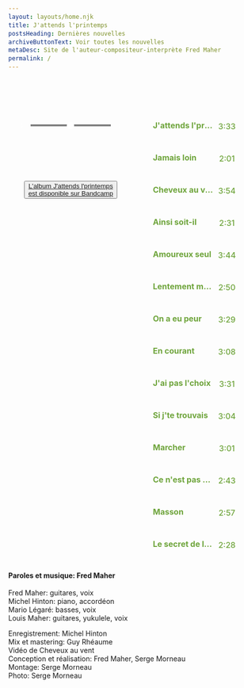 ```yaml
---
layout: layouts/home.njk
title: J'attends l'printemps
postsHeading: Dernières nouvelles
archiveButtonText: Voir toutes les nouvelles
metaDesc: Site de l'auteur-compositeur-interprète Fred Maher
permalink: /
---
```

<style>
/*
  1. Base
*/

/*
  2. Components
*/
/*.intro__heading {
    --minFontSize: 48px;
  --maxFontSize: 72px;
  --scaler: 4vw;
  font-size: clamp( var(--minFontSize), var(--scaler), var(--maxFontSize) );
    font-style:italic;
    }*/
#blue-playlist-container{margin-top:80px}
div#amplitude-player {
  background: transparent;
  /*box-shadow: 0 2px 12px 8px rgba(0, 0, 0, 0.1);*/
  margin: auto;
  margin-top: 0px;
  margin-bottom: 0px;
  display: flex;
  max-width: 1200px; }

/* Small only */
@media screen and (max-width: 39.9375em) {
  div#amplitude-player {
    flex-direction: column; } }
/* Medium only */
@media screen and (min-width: 40em) and (max-width: 63.9375em) {
  div#amplitude-player {
    max-height: 1200px; } }
/* Large and up */
@media screen and (min-width: 64em) {
  div#amplitude-player {
    max-height: 1200px; } }
div#amplitude-left {
  padding: 0px;
  border-right: 0px solid #CFD8DC;
  width: 50%;
  display: flex;
  flex-direction: column; }
  div#amplitude-left img.album-art {
    width: 100%; }
  div#amplitude-left div#player-left-bottom {
    flex: 1;
    background-color:transparent;
    padding: 20px 10px; }
    div#amplitude-left div#player-left-bottom div#volume-container:after {
      content: "";
      display: table;
      clear: both; }

/* Small only */
@media screen and (max-width: 39.9375em) {
  div#amplitude-player div#amplitude-left {
    width: 100%; }
    div#amplitude-player div#amplitude-left img[amplitude-song-info="cover_art_url"] {
      width: auto;
      height: auto; } }
div#amplitude-right {
  padding: 0px;
  /*overflow-y: scroll;*/
  width: 50%;
  display: flex;
  flex-direction: column; }
  div#amplitude-right div.song {
    cursor: pointer;
    padding: 10px; }
    div#amplitude-right div.song div.song-now-playing-icon-container {
      float: left;
      width: 20px;
      height: 20px;
      margin-right: 10px; }
      div#amplitude-right div.song div.song-now-playing-icon-container img.now-playing {
        display: none;
        margin-top: 15px; }
    div#amplitude-right div.song div.play-button-container {
      display: none;
      background: url("https://521dimensions.com/img/open-source/amplitudejs/blue-player/list-play-light.png") no-repeat;
      width: 22px;
      height: 22px;
      margin-top: 10px; }
    div#amplitude-right div.song div.play-button-container:hover {
      background: url("https://521dimensions.com/img/open-source/amplitudejs/blue-player/list-play-hover.png") no-repeat; }
    div#amplitude-right div.song.amplitude-active-song-container div.song-now-playing-icon-container img.now-playing {
      display: block;}
    div#amplitude-right div.song.amplitude-active-song-container:hover div.play-button-container {
      display: none; }
    div#amplitude-right div.song div.song-meta-data {
      float: left;
      width: calc( 100% - 110px ); }
      div#amplitude-right div.song div.song-meta-data span.song-title {
        color: #6ea43b;
        font-size: 16px;
        display: block;
        font-weight: 700;
        white-space: nowrap;
        overflow: hidden;
        text-overflow: ellipsis;
        padding-top:10px }
      div#amplitude-right div.song div.song-meta-data span.song-artist {
        color: #fff;
        font-size: 14px;
        font-weight: 400;
        display: block;
        white-space: nowrap;
        overflow: hidden;
        text-overflow: ellipsis; }
    div#amplitude-right div.song img.bandcamp-grey {
      float: left;
      display: block;
      margin-top: 10px;
      display:none }
    div#amplitude-right div.song img.bandcamp-white {
      float: left;
      display: none;
      margin-top: 10px; }
    div#amplitude-right div.song span.song-duration {
      float: left;
      width: 55px;
      text-align: center;
      line-height: 45px;
      color: #6ea43b;
      font-size: 16px;
      font-weight: 500; }
  div#amplitude-right div.song:after {
    content: "";
    display: table;
    clear: both; }

/* Small only */
@media screen and (max-width: 39.9375em) {
  div#amplitude-player div#amplitude-right {
    width: 100%; } }
div#progress-container {
  width: 70%;
  float: left;
  position: relative;
  height: 20px;
  cursor: pointer;
  /*
    IE 11
  */ }
  div#progress-container:hover input[type=range].amplitude-song-slider::-webkit-slider-thumb {
    display: block; }
  div#progress-container:hover input[type=range].amplitude-song-slider::-moz-range-thumb {
    visibility: visible; }
  div#progress-container progress#song-played-progress {
    width: 100%;
    position: absolute;
    left: 0;
    top: 8px;
    right: 0;
    width: 100%;
    z-index: 60;
    -webkit-appearance: none;
    -moz-appearance: none;
    appearance: none;
    height: 4px;
    border-radius: 5px;
    background: transparent;
    border: none;
    /* Needed for Firefox */ }
  @media all and (-ms-high-contrast: none) {
    div#progress-container *::-ms-backdrop, div#progress-container progress#song-played-progress {
      color: #ffffff;
      border: none;
      background-color: #CFD8DC; } }
  @supports (-ms-ime-align: auto) {
    div#progress-container progress#song-played-progress {
      color: #ffffff;
      border: none; } }
  div#progress-container progress#song-played-progress[value]::-webkit-progress-bar {
    background: none;
    border-radius: 5px; }
  div#progress-container progress#song-played-progress[value]::-webkit-progress-value {
    background-color: #ffffff;
    border-radius: 5px; }
  div#progress-container progress#song-played-progress::-moz-progress-bar {
    background: none;
    border-radius: 5px;
    background-color: #ffffff;
    height: 5px;
    margin-top: -2px; }
  div#progress-container progress#song-buffered-progress {
    position: absolute;
    left: 0;
    top: 8px;
    right: 0;
    width: 100%;
    z-index: 10;
    -webkit-appearance: none;
    -moz-appearance: none;
    appearance: none;
    height: 4px;
    border-radius: 5px;
    background: transparent;
    border: none;
    background-color: #D7DEE3; }
  div#progress-container progress#song-buffered-progress[value]::-webkit-progress-bar {
    background-color: #CFD8DC;
    border-radius: 5px; }
  div#progress-container progress#song-buffered-progress[value]::-webkit-progress-value {
    background-color: #78909C;
    border-radius: 5px;
    transition: width .1s ease; }
  div#progress-container progress#song-buffered-progress::-moz-progress-bar {
    background: none;
    border-radius: 5px;
    background-color: #78909C;
    height: 5px;
    margin-top: -2px; }
  div#progress-container progress::-ms-fill {
    border: none; }
@-moz-document url-prefix() {
  div#progress-container progress#song-buffered-progress {
    top: 9px;
    border: none; } }
  @media all and (-ms-high-contrast: none) {
    div#progress-container *::-ms-backdrop, div#progress-container progress#song-buffered-progress {
      color: #78909C;
      border: none; } }
  @supports (-ms-ime-align: auto) {
    div#progress-container progress#song-buffered-progress {
      color: #78909C;
      border: none; } }
  div#progress-container input[type=range] {
    -webkit-appearance: none;
    width: 100%;
    margin: 7.5px 0;
    position: absolute;
    z-index: 9999;
    top: -7px;
    height: 20px;
    cursor: pointer;
    background-color: inherit; }
  div#progress-container input[type=range]:focus {
    outline: none; }
  div#progress-container input[type=range]::-webkit-slider-runnable-track {
    width: 100%;
    height: 0px;
    cursor: pointer;
    box-shadow: 0px 0px 0px rgba(0, 0, 0, 0), 0px 0px 0px rgba(13, 13, 13, 0);
    background: #0075a9;
    border-radius: 0px;
    border: 0px solid #010101; }
  div#progress-container input[type=range]::-webkit-slider-thumb {
    box-shadow: 0px 0px 0px #000000, 0px 0px 0px #0d0d0d;
    border: 1px solid #ffffff;
    height: 15px;
    width: 15px;
    border-radius: 16px;
    background: #ffffff;
    cursor: pointer;
    -webkit-appearance: none;
    margin-top: -7.5px; }
  div#progress-container input[type=range]:focus::-webkit-slider-runnable-track {
    background: #00adfb; }
  div#progress-container input[type=range]::-moz-range-track {
    width: 100%;
    height: 0px;
    cursor: pointer;
    box-shadow: 0px 0px 0px rgba(0, 0, 0, 0), 0px 0px 0px rgba(13, 13, 13, 0);
    background: #0075a9;
    border-radius: 0px;
    border: 0px solid #010101; }
  div#progress-container input[type=range]::-moz-range-thumb {
    box-shadow: 0px 0px 0px #000000, 0px 0px 0px #0d0d0d;
    border: 1px solid #ffffff;
    height: 15px;
    width: 15px;
    border-radius: 16px;
    background: #ffffff;
    cursor: pointer; }
  div#progress-container input[type=range]::-ms-track {
    width: 100%;
    height: 0px;
    cursor: pointer;
    background: transparent;
    border-color: transparent;
    color: transparent; }
  div#progress-container input[type=range]::-ms-fill-lower {
    background: #003d57;
    border: 0px solid #010101;
    border-radius: 0px;
    box-shadow: 0px 0px 0px rgba(0, 0, 0, 0), 0px 0px 0px rgba(13, 13, 13, 0); }
  div#progress-container input[type=range]::-ms-fill-upper {
    background: #0075a9;
    border: 0px solid #010101;
    border-radius: 0px;
    box-shadow: 0px 0px 0px rgba(0, 0, 0, 0), 0px 0px 0px rgba(13, 13, 13, 0); }
  div#progress-container input[type=range]::-ms-thumb {
    box-shadow: 0px 0px 0px #000000, 0px 0px 0px #0d0d0d;
    border: 1px solid #ffffff;
    height: 15px;
    width: 15px;
    border-radius: 16px;
    background: #ffffff;
    cursor: pointer;
    height: 0px;
    display: block; }
  @media all and (-ms-high-contrast: none) {
    div#progress-container *::-ms-backdrop, div#progress-container input[type="range"].amplitude-song-slider {
      padding: 0px; }
    div#progress-container *::-ms-backdrop, div#progress-container input[type=range].amplitude-song-slider::-ms-thumb {
      height: 15px;
      width: 15px;
      border-radius: 10px;
      cursor: pointer;
      margin-top: -8px; }
    div#progress-container *::-ms-backdrop, div#progress-container input[type=range].amplitude-song-slider::-ms-track {
      border-width: 15px 0;
      border-color: transparent; }
    div#progress-container *::-ms-backdrop, div#progress-container input[type=range].amplitude-song-slider::-ms-fill-lower {
      background: #ffffff;
      border-radius: 10px; }
    div#progress-container *::-ms-backdrop, div#progress-container input[type=range].amplitude-song-slider::-ms-fill-upper {
      background: #ffffff;
      border-radius: 10px; } }
  @supports (-ms-ime-align: auto) {
    div#progress-container input[type=range].amplitude-song-slider::-ms-thumb {
      height: 15px;
      width: 15px;
      margin-top: 3px; } }
  div#progress-container input[type=range]:focus::-ms-fill-lower {
    background: #0075a9; }
  div#progress-container input[type=range]:focus::-ms-fill-upper {
    background: #00adfb; }

div#control-container {
  margin-top: 25px;
  margin-top: 20px; }
  div#control-container div#repeat-container {
    width: 25%;
    float: left;
    padding-top: 20px; }
    div#control-container div#repeat-container div#repeat {
      width: 24px;
      height: 19px;
      cursor: pointer; }
      div#control-container div#repeat-container div#repeat.amplitude-repeat-off {
        background: url("images/repeat-off.svg"); }
      div#control-container div#repeat-container div#repeat.amplitude-repeat-on {
        background: url("images/repeat-on.svg"); }
    div#control-container div#repeat-container div#shuffle {
      width: 23px;
      height: 19px;
      cursor: pointer;
      float: right; }
      div#control-container div#repeat-container div#shuffle.amplitude-shuffle-off {
        background: url("images/shuffle-off.svg"); }
      div#control-container div#repeat-container div#shuffle.amplitude-shuffle-on {
        background: url("images/shuffle-on.svg"); }
  @media all and (-ms-high-contrast: none) {
    div#control-container *::-ms-backdrop, div#control-container div#control-container {
      margin-top: 40px;
      float: none; } }
  div#control-container div#central-control-container {
    width: 50%;
    float: left; }
    div#control-container div#central-control-container div#central-controls {
      width: 130px;
      margin: auto; }
      div#control-container div#central-control-container div#central-controls div#previous {
        display: inline-block;
        width: 40px;
        height: 40px;
        cursor: pointer;
        background: url("images/prev.svg");
        background-repeat: no-repeat;
        float: left;
        margin-top: 10px;
        margin-right: -5px; }
      div#control-container div#central-control-container div#central-controls div#play-pause {
        display: inline-block;
        width: 60px;
        height: 60px;
        cursor: pointer;
        float: left; }
        div#control-container div#central-control-container div#central-controls div#play-pause.amplitude-paused {
          background: url("images/play.svg"); }
        div#control-container div#central-control-container div#central-controls div#play-pause.amplitude-playing {
          background: url("images/pause.svg"); }
      div#control-container div#central-control-container div#central-controls div#next {
        display: inline-block;
        width: 40px;
        height: 40px;
        cursor: pointer;
        background: url("images/next.svg");
        background-repeat: no-repeat;
        float: left;
        margin-top: 10px;
        margin-left: -5px; }
  div#control-container div#volume-container {
    width: 25%;
    float: left;
    padding-top: 20px; }
    div#control-container div#volume-container div#shuffle-right {
      width: 23px;
      height: 19px;
      cursor: pointer;
      margin: auto; }
      div#control-container div#volume-container div#shuffle-right.amplitude-shuffle-off {
        background: url("https://521dimensions.com/img/open-source/amplitudejs/blue-player/shuffle-off.svg"); }
      div#control-container div#volume-container div#shuffle-right.amplitude-shuffle-on {
        background: url("images/shuffle-on.svg"); }
  div#control-container div.amplitude-mute {
    cursor: pointer;
    width: 25px;
    height: 19px;
    float: left; }
    div#control-container div.amplitude-mute.amplitude-not-muted {
      background: url("images/volume.svg");
      background-repeat: no-repeat; }
    div#control-container div.amplitude-mute.amplitude-muted {
      background: url("https://521dimensions.com/img/open-source/amplitudejs/blue-player/mute.svg");
      background-repeat: no-repeat; }

div#control-container:after {
  content: "";
  display: table;
  clear: both; }

/* Small only */
@media screen and (max-width: 39.9375em) {
  div#amplitude-player div#repeat-container div#repeat {
    margin-left: auto;
    margin-right: auto;
    float: none; }
  div#amplitude-player div#repeat-container div#shuffle {
    display: none; }
  div#amplitude-player div#volume-container div.volume-controls {
    display: none; }
  div#amplitude-player div#volume-container div#shuffle-right {
    display: block; } }
/* Medium only */
@media screen and (min-width: 40em) and (max-width: 63.9375em) {
  div#amplitude-player div#repeat-container div#repeat {
    margin-left: auto;
    margin-right: auto;
    float: none; }
  div#amplitude-player div#repeat-container div#shuffle {
    display: none; }
  div#amplitude-player div#volume-container div.volume-controls {
    display: none; }
  div#amplitude-player div#volume-container div#shuffle-right {
    display: block; } }
/* Large and up */
@media screen and (min-width: 64em) {
  div#amplitude-player div#repeat-container div#repeat {
    margin-left: 10px;
    margin-right: 20px;
    float: left; }
  div#amplitude-player div#volume-container div#shuffle-right {
    display: none; } }
input[type=range].amplitude-volume-slider {
  -webkit-appearance: none;
  width: calc( 100% - 33px);
  float: left;
  margin-top: 10px;
  margin-left: 5px; }

@-moz-document url-prefix() {
  input[type=range].amplitude-volume-slider {
    margin-top: 0px; } }
@supports (-ms-ime-align: auto) {
  input[type=range].amplitude-volume-slider {
    margin-top: 3px;
    height: 12px;
    background-color: rgba(255, 255, 255, 0) !important;
    z-index: 999;
    position: relative; }

  div.ms-range-fix {
    height: 1px;
    background-color: #A9A9A9;
    width: 67%;
    float: right;
    margin-top: -6px;
    z-index: 9;
    position: relative; } }
@media all and (-ms-high-contrast: none) {
  *::-ms-backdrop, input[type=range].amplitude-volume-slider {
    margin-top: -24px;
    background-color: rgba(255, 255, 255, 0) !important; } }
input[type=range].amplitude-volume-slider:focus {
  outline: none; }

input[type=range].amplitude-volume-slider::-webkit-slider-runnable-track {
  width: 75%;
  height: 1px;
  cursor: pointer;
  animate: 0.2s;
  background: #CFD8DC; }

input[type=range].amplitude-volume-slider::-webkit-slider-thumb {
  height: 10px;
  width: 10px;
  border-radius: 10px;
  background: #ffffff;
  cursor: pointer;
  margin-top: -4px;
  -webkit-appearance: none; }

input[type=range].amplitude-volume-slider:focus::-webkit-slider-runnable-track {
  background: #CFD8DC; }

input[type=range].amplitude-volume-slider::-moz-range-track {
  width: 100%;
  height: 1px;
  cursor: pointer;
  animate: 0.2s;
  background: #CFD8DC; }

input[type=range].amplitude-volume-slider::-moz-range-thumb {
  height: 10px;
  width: 10px;
  border-radius: 10px;
  background: #ffffff;
  cursor: pointer;
  margin-top: -4px; }

input[type=range].amplitude-volume-slider::-ms-track {
  width: 100%;
  height: 1px;
  cursor: pointer;
  animate: 0.2s;
  background: transparent;
  /*leave room for the larger thumb to overflow with a transparent border */
  border-color: transparent;
  border-width: 15px 0;
  /*remove default tick marks*/
  color: transparent; }

input[type=range].amplitude-volume-slider::-ms-fill-lower {
  background: #CFD8DC;
  border-radius: 10px; }

input[type=range].amplitude-volume-slider::-ms-fill-upper {
  background: #CFD8DC;
  border-radius: 10px; }

input[type=range].amplitude-volume-slider::-ms-thumb {
  height: 10px;
  width: 10px;
  border-radius: 10px;
  background: #ffffff;
  cursor: pointer;
  margin-top: 2px; }

input[type=range].amplitude-volume-slider:focus::-ms-fill-lower {
  background: #CFD8DC; }

input[type=range].amplitude-volume-slider:focus::-ms-fill-upper {
  background: #CFD8DC; }

input[type=range].amplitude-volume-slider::-ms-tooltip {
  display: none; }

div#time-container span.current-time {
  color: #ffffff;
  font-size: 14px;
  font-weight: 700;
  float: left;
  width: 15%;
  text-align: center; }
div#time-container span.duration {
  color: #ffffff;
  font-size: 14px;
  font-weight: 700;
  float: left;
  width: 15%;
  text-align: center; }

div#time-container:after {
  content: "";
  display: table;
  clear: both; }

div#meta-container {
  text-align: center;
  margin-top: 5px; }
  div#meta-container span.song-name {
    display: block;
    color: #6ea43b;
    font-size: 20px;
    font-family: 'Open Sans', sans-serif;
    white-space: nowrap;
    overflow: hidden;
    text-overflow: ellipsis; }
  div#meta-container div.song-artist-album {
    color: #ffffff;
    font-size: 14px;
    font-weight: 700;
    text-transform: uppercase;
    font-family: 'Open Sans', sans-serif;
    white-space: nowrap;
    overflow: hidden;
    text-overflow: ellipsis; }
    div#meta-container div.song-artist-album span {
      display: block; }

/*
  3. Layout
*/

div.amplitude-wave-form{
    margin-top: -14px;
}
      
 div.amplitude-wave-form svg{
      stroke: #ffffff;
      height: 50px;
      width: 100%;
      stroke-width: .5px;
      display:none;
}
 div.amplitude-wave-form svg g{
   stroke: #ffffff;
   height: 50px;
   width: 100%;
}
 div.amplitude-wave-form svg g path{
   stroke: #ffffff;
   height: 50px;
   width: 100%;
}

div#large-visualization{
    width: 100%;
    background-color: black;
    visibility: hidden;
  }
/*
  4. Pages
*/
/*
  5. Themes
*/
/*
  6. Utils
*/
/*
  7. Vendors
*/

/*# sourceMappingURL=app.css.map */
</style>
<div id="blue-playlist-container">
            <!-- Amplitude Player -->
            <div id="amplitude-player">
                <!-- Left Side Player -->
                <div id="amplitude-left">
                    <img data-amplitude-song-info="cover_art_url" class="album-art"/>
          <div class="amplitude-visualization" id="large-visualization">
            </div>
                    <div id="player-left-bottom">
                        <div id="time-container">
                            <span class="current-time">
                                <span class="amplitude-current-minutes" ></span>:<span class="amplitude-current-seconds"></span>
                            </span>
                            <div id="progress-container">
                                <div class="amplitude-wave-form">
                        </div>
                <input type="range" class="amplitude-song-slider"/>
                                <progress id="song-played-progress" class="amplitude-song-played-progress"></progress>
                                <progress id="song-buffered-progress" class="amplitude-buffered-progress" value="0"></progress>
                            </div>
                            <span class="duration">
                                <span class="amplitude-duration-minutes"></span>:<span class="amplitude-duration-seconds"></span>
                            </span>
                        </div>
                        <div id="control-container">
                            <div id="repeat-container">
                                <div class="amplitude-repeat" id="repeat"></div>
                                <div class="amplitude-shuffle amplitude-shuffle-off" id="shuffle"></div>
                            </div>
                            <div id="central-control-container">
                                <div id="central-controls">
                                    <div class="amplitude-prev" id="previous"></div>
                                    <div class="amplitude-play-pause" id="play-pause"></div>
                                    <div class="amplitude-next" id="next"></div>
                                </div>
                            </div>
                            <div id="volume-container">
                                <div class="volume-controls">
                                    <div class="amplitude-mute amplitude-not-muted"></div>
                                    <input type="range" class="amplitude-volume-slider"/>
                                    <div class="ms-range-fix"></div>
                                </div>
                                <div class="amplitude-shuffle amplitude-shuffle-off" id="shuffle-right"></div>
                            </div>
                        </div>
                        <div id="meta-container">
                            <span data-amplitude-song-info="name" class="song-name"></span>
                            <!--<div class="song-artist-album">                            <span data-amplitude-song-info="artist"></span>
                                <span data-amplitude-song-info="album"></span>
                            </div>-->
                            <br>
                            <a href="https://fredmahermusique.bandcamp.com"><button class="[ button ] [ font-base text-base weight-bold ]">
          L'album J'attends l'printemps <br>est disponible sur Bandcamp</a>                          
        </button>
                        </div>
                    </div>
                </div>
                <!-- End Left Side Player -->
                <!-- Right Side Player -->
                <div id="amplitude-right">
                    <div class="song amplitude-song-container amplitude-play-pause" data-amplitude-song-index="0">
                        <div class="song-now-playing-icon-container">
                            <div class="play-button-container">
                            </div>
                            <img class="now-playing" src="images/now-playing.svg"/>
                        </div>
                        <div class="song-meta-data">
                            <span class="song-title">J'attends l'printemps</span>
                            <!--<span class="song-artist">Fred Maher</span>
                            <span class="time-callbacks"></span>-->
                        </div>
                        <a href="https://switchstancerecordings.bandcamp.com/track/risin-high-feat-raashan-ahmad" class="bandcamp-link" target="_blank">
                            <img class="bandcamp-grey" src="images/bandcamp-grey.svg"/>
                            <img class="bandcamp-white" src="https://521dimensions.com/img/open-source/amplitudejs/blue-player/bandcamp-white.svg"/>
                        </a>
                        <span class="song-duration">3:33</span>
                    </div>
                    <div class="song amplitude-song-container amplitude-play-pause" data-amplitude-song-index="1">
                        <div class="song-now-playing-icon-container">
                            <div class="play-button-container">
                            </div>
                            <img class="now-playing" src="images/now-playing.svg"/>
                        </div>
                        <div class="song-meta-data">
                            <span class="song-title">Jamais loin</span>
                            <!--<span class="song-artist">Fred Maher</span>-->
                        </div>
                        <a href="https://russiancircles.bandcamp.com/track/vorel" class="bandcamp-link" target="_blank">
                            <img class="bandcamp-grey" src="images/bandcamp-grey.svg"/>
                            <img class="bandcamp-white" src="https://521dimensions.com/img/open-source/amplitudejs/blue-player/bandcamp-white.svg"/>
                        </a>
                        <span class="song-duration">2:01</span>
                    </div>
                    <div class="song amplitude-song-container amplitude-play-pause" data-amplitude-song-index="2">
                        <div class="song-now-playing-icon-container">
                            <div class="play-button-container">
                            </div>
                            <img class="now-playing" src="images/now-playing.svg"/>
                        </div>
                        <div class="song-meta-data">
                            <span class="song-title">Cheveux au vent</span>
                            <!--<span class="song-artist">Fred Maher</span>-->
                        </div>
                        <a href="https://emancipator.bandcamp.com" class="bandcamp-link" target="_blank">
                            <img class="bandcamp-grey" src="images/bandcamp-grey.svg"/>
                            <img class="bandcamp-white" src="https://521dimensions.com/img/open-source/amplitudejs/blue-player/bandcamp-white.svg"/>
                        </a>
                        <span class="song-duration">3:54</span>
                    </div>
                    <div class="song amplitude-song-container amplitude-play-pause" data-amplitude-song-index="3">
                        <div class="song-now-playing-icon-container">
                            <div class="play-button-container">
                            </div>
                            <img class="now-playing" src="images/now-playing.svg"/>
                        </div>
                        <div class="song-meta-data">
                            <span class="song-title">Ainsi soit-il</span>
                            <!--<span class="song-artist">Fred Maher</span>-->
                        </div>
                        <a href="https://lorn.bandcamp.com/" class="bandcamp-link" target="_blank">
                            <img class="bandcamp-grey" src="images/bandcamp-grey.svg"/>
                            <img class="bandcamp-white" src="https://521dimensions.com/img/open-source/amplitudejs/blue-player/bandcamp-white.svg"/>
                        </a>
                        <span class="song-duration">2:31</span>
                    </div>
                    <div class="song amplitude-song-container amplitude-play-pause" data-amplitude-song-index="4">
                        <div class="song-now-playing-icon-container">
                            <div class="play-button-container">
                            </div>
                            <img class="now-playing" src="images/now-playing.svg"/>
                        </div>
                        <div class="song-meta-data">
                            <span class="song-title">Amoureux seul</span>
                            <!--<span class="song-artist">Fred Maher</span>-->
                        </div>
                        <a href="https://switchstancerecordings.bandcamp.com/track/i-came-running" class="bandcamp-link" target="_blank">
                            <img class="bandcamp-grey" src="images/bandcamp-grey.svg"/>
                            <img class="bandcamp-white" src="https://521dimensions.com/img/open-source/amplitudejs/blue-player/bandcamp-white.svg"/>
                        </a>
                        <span class="song-duration">3:44</span>
                    </div>
                    <div class="song amplitude-song-container amplitude-play-pause" data-amplitude-song-index="5">
                        <div class="song-now-playing-icon-container">
                            <div class="play-button-container">
                            </div>
                            <img class="now-playing" src="images/now-playing.svg"/>
                        </div>
                        <div class="song-meta-data">
                            <span class="song-title">Lentement mais sûrement</span>
                            <!--<span class="song-artist">Fred Maher</span>-->
                        </div>
                        <a href="https://littlepeople.bandcamp.com/track/offcut-6" class="bandcamp-link" target="_blank">
                            <img class="bandcamp-grey" src="images/bandcamp-grey.svg"/>
                            <img class="bandcamp-white" src="https://521dimensions.com/img/open-source/amplitudejs/blue-player/bandcamp-white.svg"/>
                        </a>
                        <span class="song-duration">2:50</span>
                    </div>
                    <div class="song amplitude-song-container amplitude-play-pause" data-amplitude-song-index="6">
                        <div class="song-now-playing-icon-container">
                            <div class="play-button-container">
                            </div>
                            <img class="now-playing" src="images/now-playing.svg"/>
                        </div>
                        <div class="song-meta-data">
                            <span class="song-title">On a eu peur</span>
                            <!--<span class="song-artist">Fred Maher</span>-->
                        </div>
                        <a href="https://switchstancerecordings.bandcamp.com/track/risin-high-feat-raashan-ahmad" class="bandcamp-link" target="_blank">
                            <img class="bandcamp-grey" src="images/bandcamp-grey.svg"/>
                            <img class="bandcamp-white" src="https://521dimensions.com/img/open-source/amplitudejs/blue-player/bandcamp-white.svg"/>
                        </a>
                        <span class="song-duration">3:29</span>
                    </div>
                    <div class="song amplitude-song-container amplitude-play-pause" data-amplitude-song-index="7">
                        <div class="song-now-playing-icon-container">
                            <div class="play-button-container">
                            </div>
                            <img class="now-playing" src="images/now-playing.svg"/>
                        </div>
                        <div class="song-meta-data">
                            <span class="song-title">En courant</span>
                            <!--<span class="song-artist">Fred Maher</span>-->
                        </div>
                        <a href="https://pglost.bandcamp.com/track/terrain" class="bandcamp-link" target="_blank">
                            <img class="bandcamp-grey" src="images/bandcamp-grey.svg"/>
                            <img class="bandcamp-white" src="https://521dimensions.com/img/open-source/amplitudejs/blue-player/bandcamp-white.svg"/>
                        </a>
                        <span class="song-duration">3:08</span>
                    </div>
                    <div class="song amplitude-song-container amplitude-play-pause" data-amplitude-song-index="8">
                        <div class="song-now-playing-icon-container">
                            <div class="play-button-container">
                            </div>
                            <img class="now-playing" src="images/now-playing.svg"/>
                        </div>
                        <div class="song-meta-data">
                            <span class="song-title">J'ai pas l'choix</span>
                            <!--<span class="song-artist">Fred Maher</span>-->
                        </div>
                        <a href="https://lorn.bandcamp.com/" class="bandcamp-link" target="_blank">
                            <img class="bandcamp-grey" src="images/bandcamp-grey.svg"/>
                            <img class="bandcamp-white" src="https://521dimensions.com/img/open-source/amplitudejs/blue-player/bandcamp-white.svg"/>
                        </a>
                        <span class="song-duration">3:31</span>
                    </div>
                    <div class="song amplitude-song-container amplitude-play-pause" data-amplitude-song-index="9">
                        <div class="song-now-playing-icon-container">
                            <div class="play-button-container">
                            </div>
                            <img class="now-playing" src="images/now-playing.svg"/>
                        </div>
                        <div class="song-meta-data">
                            <span class="song-title">Si j'te trouvais</span>
                            <!--<span class="song-artist">Fred Maher</span>-->
                        </div>
                        <a href="https://emancipator.bandcamp.com/track/anthem" class="bandcamp-link" target="_blank">
                            <img class="bandcamp-grey" src="images/bandcamp-grey.svg"/>
                            <img class="bandcamp-white" src="https://521dimensions.com/img/open-source/amplitudejs/blue-player/bandcamp-white.svg"/>
                        </a>
                        <span class="song-duration">3:04</span>
                    </div>
                    <div class="song amplitude-song-container amplitude-play-pause" data-amplitude-song-index="10">
                        <div class="song-now-playing-icon-container">
                            <div class="play-button-container">
                            </div>
                            <img class="now-playing" src="images/now-playing.svg"/>
                        </div>
                        <div class="song-meta-data">
                            <span class="song-title">Marcher</span>
                            <!--<span class="song-artist">Fred Maher</span>-->
                        </div>
                        <a href="https://emancipator.bandcamp.com/track/dusk-to-dawn-2" class="bandcamp-link" target="_blank">
                            <img class="bandcamp-grey" src="images/bandcamp-grey.svg"/>
                            <img class="bandcamp-white" src="https://521dimensions.com/img/open-source/amplitudejs/blue-player/bandcamp-white.svg"/>
                        </a>
                        <span class="song-duration">3:01</span>
                    </div>
                    <div class="song amplitude-song-container amplitude-play-pause" data-amplitude-song-index="11">
                        <div class="song-now-playing-icon-container">
                            <div class="play-button-container">
                            </div>
                            <img class="now-playing" src="images/now-playing.svg"/>
                        </div>
                        <div class="song-meta-data">
                            <span class="song-title">Ce n'est pas par hasard</span>
                            <!--<span class="song-artist">Fred Maher</span>-->
                            <span class="time-callbacks"></span>
                        </div>
                        <a href="https://switchstancerecordings.bandcamp.com/track/risin-high-feat-raashan-ahmad" class="bandcamp-link" target="_blank">
                            <img class="bandcamp-grey" src="images/bandcamp-grey.svg"/>
                            <img class="bandcamp-white" src="https://521dimensions.com/img/open-source/amplitudejs/blue-player/bandcamp-white.svg"/>
                        </a>
                        <span class="song-duration">2:43</span>
                    </div>
                    <div class="song amplitude-song-container amplitude-play-pause" data-amplitude-song-index="12">
                        <div class="song-now-playing-icon-container">
                            <div class="play-button-container">
                            </div>
                            <img class="now-playing" src="images/now-playing.svg"/>
                        </div>
                        <div class="song-meta-data">
                            <span class="song-title">Masson</span>
                            <!--<span class="song-artist">Fred Maher</span>-->
                        </div>
                        <a href="https://switchstancerecordings.bandcamp.com/track/risin-high-feat-raashan-ahmad" class="bandcamp-link" target="_blank">
                            <img class="bandcamp-grey" src="images/bandcamp-grey.svg"/>
                            <img class="bandcamp-white" src="https://521dimensions.com/img/open-source/amplitudejs/blue-player/bandcamp-white.svg"/>
                        </a>
                        <span class="song-duration">2:57</span>
                    </div>
                    <div class="song amplitude-song-container amplitude-play-pause" data-amplitude-song-index="13">
                        <div class="song-now-playing-icon-container">
                            <div class="play-button-container">
                            </div>
                            <img class="now-playing" src="images/now-playing.svg"/>
                        </div>
                        <div class="song-meta-data">
                            <span class="song-title">Le secret de l'amour</span>
                            <!--<span class="song-artist">Fred Maher</span>-->
                        </div>
                        <a href="http://jimkata.bandcamp.com/track/intro-sweet-glory" class="bandcamp-link" target="_blank">
                            <img class="bandcamp-grey" src="images/bandcamp-grey.svg"/>
                            <img class="bandcamp-white" src="https://521dimensions.com/img/open-source/amplitudejs/blue-player/bandcamp-white.svg"/>
                        </a>
                        <span class="song-duration">2:28</span>
                    </div>
                </div>
                <!-- End Right Side Player -->
            </div>
            <!-- End Amplitdue Player -->
</div>
<h4>Paroles et musique: Fred Maher</h4>

Fred Maher: guitares, voix  
Michel Hinton: piano, accordéon  
Mario Légaré: basses, voix  
Louis Maher: guitares, yukulele, voix

Enregistrement: Michel Hinton  
Mix et mastering: Guy Rhéaume  
Vidéo de Cheveux au vent  
Conception et réalisation: Fred Maher, Serge Morneau  
Montage: Serge Morneau  
Photo: Serge Morneau

<script type="text/javascript" src="https://cdn.jsdelivr.net/npm/amplitudejs@5.0.3/dist/amplitude.js"></script>
<script>
 /*
	When the bandcamp link is pressed, stop all propagation so AmplitudeJS doesn't
	play the song.
*/
let bandcampLinks = document.getElementsByClassName('bandcamp-link');
for( var i = 0; i < bandcampLinks.length; i++ ){
	bandcampLinks[i].addEventListener('click', function(e){
		e.stopPropagation();
	});
}
let songElements = document.getElementsByClassName('song');
for( var i = 0; i < songElements.length; i++ ){
	/*
		Ensure that on mouseover, CSS styles don't get messed up for active songs.
	*/
	songElements[i].addEventListener('mouseover', function(){
		this.style.backgroundColor = 'transparent';
		this.querySelectorAll('.song-meta-data .song-title')[0].style.color = '#ffffff';
		this.querySelectorAll('.song-meta-data .song-artist')[0].style.color = '#ffffff';
		if( !this.classList.contains('amplitude-active-song-container') ){
			this.querySelectorAll('.play-button-container')[0].style.display = 'block';
		}
		this.querySelectorAll('img.bandcamp-grey')[0].style.display = 'none';
		this.querySelectorAll('img.bandcamp-white')[0].style.display = 'block';
		this.querySelectorAll('.song-duration')[0].style.color = '#6ea43b';
	});
	/*
		Ensure that on mouseout, CSS styles don't get messed up for active songs.
	*/
	songElements[i].addEventListener('mouseout', function(){
		this.style.backgroundColor = 'transparent';
		this.querySelectorAll('.song-meta-data .song-title')[0].style.color = '#6ea43b';
		this.querySelectorAll('.song-meta-data .song-artist')[0].style.color = '#ffffff';
		this.querySelectorAll('.play-button-container')[0].style.display = 'none';
		this.querySelectorAll('img.bandcamp-grey')[0].style.display = 'block';
		this.querySelectorAll('img.bandcamp-white')[0].style.display = 'none';
		this.querySelectorAll('.song-duration')[0].style.color = '#6ea43b';
	});
	/*
		Show and hide the play button container on the song when the song is clicked.
	*/
	songElements[i].addEventListener('click', function(){
		this.querySelectorAll('.play-button-container')[0].style.display = 'none';
	});
}
/*
	Initializes AmplitudeJS
*/
Amplitude.init({
	"songs": [
		{
      "name": "J'attends l'printemps",
			"artist": "Fred Maher",
			"album": "J'attends l'printemps",
			"url": "/mp3/j-attends-l-printemps.mp3",
      "cover_art_url": "https://res.cloudinary.com/wikilouis/image/upload/c_scale,f_auto,w_928/v1581958264/fredmaher.jpg",
      "alt": "Photo de Fred Maher",
      "time_callbacks": {
      1: function(){
        console.log( "1 second into the song" )
      },
      90: function(){
        console.log( "1 minute 30 seconds into the song" );
      },
      110: function(){
        console.log( "1 minute 50 seconds into the song" );
      }
    }
    },
    {
      "name": "Jamais loin",
      "artist": "Fred Maher",
			"album": "J'attends l'printemps",
			"url": "/mp3/jamais-loin.mp3",
			"cover_art_url": "https://res.cloudinary.com/wikilouis/image/upload/c_scale,f_auto,w_928/v1581958264/fredmaher.jpg"
    },
    {
      "name": "Cheveux au vent",
      "artist": "Fred Maher",
			"album": "J'attends l'printemps",
			"url": "/mp3/cheveux-au-vent.mp3",
			"cover_art_url": "https://res.cloudinary.com/wikilouis/image/upload/c_scale,f_auto,w_928/v1581958264/fredmaher.jpg"
    },
    {
			"name": "Ainsi soit-il",
			"artist": "Fred Maher",
			"album": "J'attends l'printemps",
			"url": "/mp3/ainsi-soit-il.mp3",
			"cover_art_url": "https://res.cloudinary.com/wikilouis/image/upload/c_scale,f_auto,w_928/v1581958264/fredmaher.jpg"
    },
    {
			"name": "Amoureux seul",
			"artist": "Fred Maher",
			"album": "J'attends l'printemps",
			"url": "/mp3/amoureux-seul.mp3",
			"cover_art_url": "https://res.cloudinary.com/wikilouis/image/upload/c_scale,f_auto,w_928/v1581958264/fredmaher.jpg"
    },
    {
      "name": "Lentement mais sûrement",
      "artist": "Fred Maher",
			"album": "J'attends l'printemps",
			"url": "/mp3/lentement-mais-surement.mp3",
			"cover_art_url": "https://res.cloudinary.com/wikilouis/image/upload/c_scale,f_auto,w_928/v1581958264/fredmaher.jpg"
    },
    {
      "name": "On a eu peur",
      "artist": "Fred Maher",
			"album": "J'attends l'printemps",
			"url": "/mp3/on-a-eu-peur.mp3",
			"cover_art_url": "https://res.cloudinary.com/wikilouis/image/upload/c_scale,f_auto,w_928/v1581958264/fredmaher.jpg"
    },
    {
      "name": "En courant",
      "artist": "Fred Maher",
			"album": "J'attends l'printemps",
			"url": "/mp3/en-courant.mp3",
			"cover_art_url": "https://res.cloudinary.com/wikilouis/image/upload/c_scale,f_auto,w_928/v1581958264/fredmaher.jpg"
		},
		{
			"name": "J'ai pas l'choix",
			"artist": "Fred Maher",
			"album": "J'attends l'printemps",
			"url": "/mp3/j-ai-pas-l-choix.mp3",
			"cover_art_url": "https://res.cloudinary.com/wikilouis/image/upload/c_scale,f_auto,w_928/v1581958264/fredmaher.jpg"
    },
    {
      "name": "Si j'te trouvais",
      "artist": "Fred Maher",
			"album": "J'attends l'printemps",
			"url": "/mp3/si-j-te-trouvais.mp3",
			"cover_art_url": "https://res.cloudinary.com/wikilouis/image/upload/c_scale,f_auto,w_928/v1581958264/fredmaher.jpg"
    },
    {
      "name": "Marcher",
      "artist": "Fred Maher",
			"album": "J'attends l'printemps",
			"url": "/mp3/marcher.mp3",
			"cover_art_url": "https://res.cloudinary.com/wikilouis/image/upload/c_scale,f_auto,w_928/v1581958264/fredmaher.jpg"
    },
    {
      "name": "Ce n'est pas par hasard",
      "artist": "Fred Maher",
			"album": "J'attends l'printemps",
			"url": "/mp3/ce-n-est-pas-par-hasard.mp3",
			"cover_art_url": "https://res.cloudinary.com/wikilouis/image/upload/c_scale,f_auto,w_928/v1581958264/fredmaher.jpg"
    },
    {
      "name": "Masson",
      "artist": "Fred Maher",
			"album": "J'attends l'printemps",
			"url": "/mp3/masson.mp3",
			"cover_art_url": "https://res.cloudinary.com/wikilouis/image/upload/c_scale,f_auto,w_928/v1581958264/fredmaher.jpg"
    },
		{
      "name": "Le secret de l'amour",
      "artist": "Fred Maher",
			"album": "J'attends l'printemps",
			"url": "/mp3/le-secret-de-l-amour.mp3",
			"cover_art_url": "https://res.cloudinary.com/wikilouis/image/upload/c_scale,f_auto,w_928/v1581958264/fredmaher.jpg"
    }
	]
});
</script>